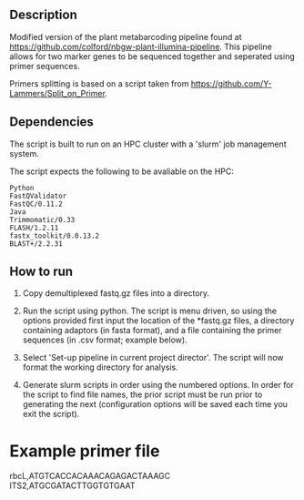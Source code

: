 ## Description

Modified version of the plant metabarcoding pipeline found at https://github.com/colford/nbgw-plant-illumina-pipeline. This pipeline allows for two marker genes to be sequenced together and seperated using primer sequences.

Primers splitting is based on a script taken from https://github.com/Y-Lammers/Split_on_Primer.

## Dependencies

The script is built to run on an HPC cluster with a 'slurm' job management system.

The script expects the following to be avaliable on the HPC:

    Python
    FastQValidator
    FastQC/0.11.2
    Java
    Trimmomatic/0.33
    FLASH/1.2.11
    fastx_toolkit/0.0.13.2
    BLAST+/2.2.31

## How to run

1. Copy demultiplexed fastq.gz files into a directory.

2. Run the script using python. The script is menu driven, so using the options provided first input the location of the \*fastq.gz files, a directory containing adaptors (in fasta format), and a file containing the primer sequences (in .csv format; example below). 

3. Select 'Set-up pipeline in current project director'. The script will now format the working directory for analysis.

4. Generate slurm scripts in order using the numbered options. In order for the script to find file names, the prior script must be run prior to generating the next (configuration options will be saved each time you exit the script). 

# Example primer file
rbcL,ATGTCACCACAAACAGAGACTAAAGC
ITS2,ATGCGATACTTGGTGTGAAT

